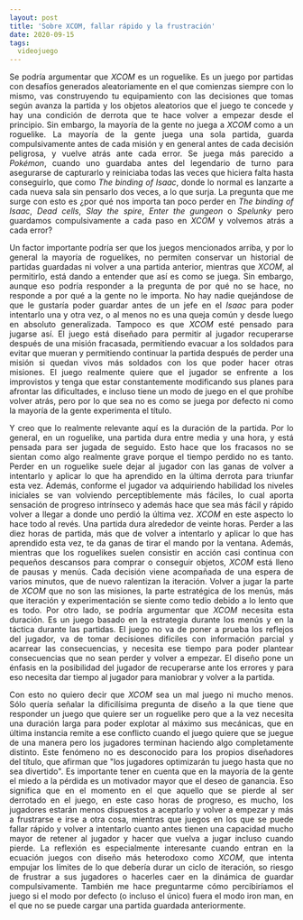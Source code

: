 ```yaml
---
layout: post
title: 'Sobre XCOM, fallar rápido y la frustración'
date: 2020-09-15
tags:
  videojuego
---
```

<p style='text-align: justify;'>Se podría argumentar que <i>XCOM</i> es un roguelike. Es un juego por partidas con desafíos generados aleatoriamente en el que comienzas siempre con lo mismo, vas construyendo tu equipamiento con las decisiones que tomas según avanza la partida y los objetos aleatorios que el juego te concede y hay una condición de derrota que te hace volver a empezar desde el principio. Sin embargo, la mayoría de la gente no juega a <i>XCOM</i> como a un roguelike. La mayoría de la gente juega una sola partida, guarda compulsivamente antes de cada misión y en general antes de cada decisión peligrosa, y vuelve atrás ante cada error. Se juega más parecido a <i>Pokémon</i>, cuando uno guardaba antes del legendario de turno para asegurarse de capturarlo y reiniciaba todas las veces que hiciera falta hasta conseguirlo, que como <i>The binding of Isaac</i>, donde lo normal es lanzarte a cada nueva sala sin pensarlo dos veces, a lo que surja. La pregunta que me surge con esto es ¿por qué nos importa tan poco perder en <i>The binding of Isaac</i>, <i>Dead cells</i>, <i>Slay the spire</i>, <i>Enter the gungeon</i> o <i>Spelunky</i> pero guardamos compulsivamente a cada paso en <i>XCOM</i> y volvemos atrás a cada error?</p>

<p style='text-align: justify;'>Un factor importante podría ser que los juegos mencionados arriba, y por lo general la mayoría de roguelikes, no permiten conservar un historial de partidas guardadas ni volver a una partida anterior, mientras que <i>XCOM</i>, al permitirlo, está dando a entender que así es como se juega. Sin embargo, aunque eso podría responder a la pregunta de por qué no se hace, no responde a por qué a la gente no le importa. No hay nadie quejándose de que le gustaría poder guardar antes de un jefe en el <i>Isaac</i> para poder intentarlo una y otra vez, o al menos no es una queja común y desde luego en absoluto generalizada. Tampoco es que <i>XCOM</i> esté pensado para jugarse así. El juego está diseñado para permitir al jugador recuperarse después de una misión fracasada, permitiendo evacuar a los soldados para evitar que mueran y permitiendo continuar la partida después de perder una misión si quedan vivos más soldados con los que poder hacer otras misiones. El juego realmente quiere que el jugador se enfrente a los improvistos y tenga que estar constantemente modificando sus planes para afrontar las dificultades, e incluso tiene un modo de juego en el que prohíbe volver atrás, pero por lo que sea no es como se juega por defecto ni como la mayoría de la gente experimenta el título.</p>

<p style='text-align: justify;'>Y creo que lo realmente relevante aquí es la duración de la partida. Por lo general, en un roguelike, una partida dura entre media y una hora, y está pensada para ser jugada de seguido. Esto hace que los fracasos no se sientan como algo realmente grave porque el tiempo perdido no es tanto. Perder en un roguelike suele dejar al jugador con las ganas de volver a intentarlo y aplicar lo que ha aprendido en la última derrota para triunfar esta vez. Además, conforme el jugador va adquiriendo habilidad los niveles iniciales se van volviendo perceptiblemente más fáciles, lo cual aporta sensación de progreso intrínseco y además hace que sea más fácil y rápido volver a llegar a donde uno perdió la última vez. <i>XCOM</i> en este aspecto lo hace todo al revés. Una partida dura alrededor de veinte horas. Perder a las diez horas de partida, más que de volver a intentarlo y aplicar lo que has aprendido esta vez, te da ganas de tirar el mando por la ventana. Además, mientras que los roguelikes suelen consistir en acción casi continua con pequeños descansos para comprar o conseguir objetos, <i>XCOM</i> está lleno de pausas y menús. Cada decisión viene acompañada de una espera de varios minutos, que de nuevo ralentizan la iteración. Volver a jugar la parte de <i>XCOM</i> que no son las misiones, la parte estratégica de los menús, más que iteración y experimentación se siente como tedio debido a lo lento que es todo. Por otro lado, se podría argumentar que <i>XCOM</i> necesita esta duración. Es un juego basado en la estrategia durante los menús y en la táctica durante las partidas. El juego no va de poner a prueba los reflejos del jugador, va de tomar decisiones difíciles con información parcial y acarrear las consecuencias, y necesita ese tiempo para poder plantear consecuencias que no sean perder y volver a empezar. El diseño pone un énfasis en la posibilidad del jugador de recuperarse ante los errores y para eso necesita dar tiempo al jugador para maniobrar y volver a la partida.</p>

<p style='text-align: justify;'>Con esto no quiero decir que <i>XCOM</i> sea un mal juego ni mucho menos. Sólo quería señalar la dificilísima pregunta de diseño a la que tiene que responder un juego que quiere ser un roguelike pero que a la vez necesita una duración larga para poder explotar al máximo sus mecánicas, que en última instancia remite a ese conflicto cuando el juego quiere que se juegue de una manera pero los jugadores terminan haciendo algo completamente distinto. Este fenómeno no es desconocido para los propios diseñadores del título, que afirman que "los jugadores optimizarán tu juego hasta que no sea divertido". Es importante tener en cuenta que en la mayoría de la gente el miedo a la pérdida es un motivador mayor que el deseo de ganancia. Eso significa que en el momento en el que aquello que se pierde al ser derrotado en el juego, en este caso horas de progreso, es mucho, los jugadores estarán menos dispuestos a aceptarlo y volver a empezar y más a frustrarse e irse a otra cosa, mientras que juegos en los que se puede fallar rápido y volver a intentarlo cuanto antes tienen una capacidad mucho mayor de retener al jugador y hacer que vuelva a jugar incluso cuando pierde. La reflexión es especialmente interesante cuando entran en la ecuación juegos con diseño más heterodoxo como <i>XCOM</i>, que intenta empujar los límites de lo que debería durar un ciclo de iteración, so riesgo de frustrar a sus jugadores o hacerles caer en la dinámica de guardar compulsivamente. También me hace preguntarme cómo percibiríamos el juego si el modo por defecto (o incluso el único) fuera el modo iron man, en el que no se puede cargar una partida guardada anteriormente.</p>
